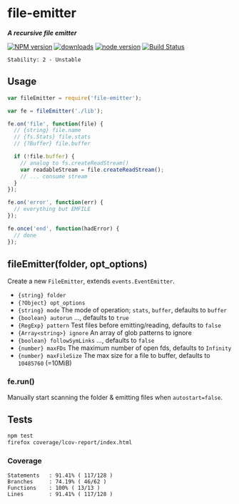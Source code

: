 # file-emitter

**_A recursive file emitter_**

[![NPM version](https://img.shields.io/npm/v/file-emitter.svg?style=flat-square)](https://www.npmjs.com/package/file-emitter)
[![downloads](https://img.shields.io/npm/dm/file-emitter.svg?style=flat-square)](https://www.npmjs.com/package/file-emitter)
[![node version](https://img.shields.io/badge/node.js-%3E=_0.10-green.svg?style=flat-square)](https://www.npmjs.com/package/file-emitter)
[![Build Status](https://secure.travis-ci.org/skenqbx/file-emitter.png)](http://travis-ci.org/skenqbx/file-emitter)

```
Stability: 2 - Unstable
```

## Usage

```js
var fileEmitter = require('file-emitter');

var fe = fileEmitter('./lib');

fe.on('file', function(file) {
  // {string} file.name
  // {fs.Stats} file.stats
  // {?Buffer} file.buffer

  if (!file.buffer) {
    // analog to fs.createReadStream()
    var readableStream = file.createReadStream();
    // ... consume stream
  }
});

fe.on('error', function(err) {
  // everything but EMFILE
});

fe.once('end', function(hadError) {
  // done
});
```

## fileEmitter(folder, opt_options)
Create a new `FileEmitter`, extends `events.EventEmitter`.

 - `{string} folder`
 - `{?Object} opt_options`
  - `{string} mode` The mode of operation; `stats`, `buffer`, defaults to `buffer`
  - `{boolean} autorun` ..., defaults to `true`
  - `{RegExp} pattern` Test files before emitting/reading, defaults to `false`
  - `{Array<string>} ignore` An array of glob patterns to ignore
  - `{boolean} followSymLinks` ..., defaults to `false`
  - `{number} maxFDs` The maximum number of open fds, defaults to `Infinity`
  - `{number} maxFileSize` The max size for a file to buffer, defaults to `10485760` (=10MiB)

### fe.run()
Manually start scanning the folder & emitting files when `autostart=false`.


## Tests

```bash
npm test
firefox coverage/lcov-report/index.html
```

### Coverage

```
Statements   : 91.41% ( 117/128 )
Branches     : 74.19% ( 46/62 )
Functions    : 100% ( 13/13 )
Lines        : 91.41% ( 117/128 )
```
